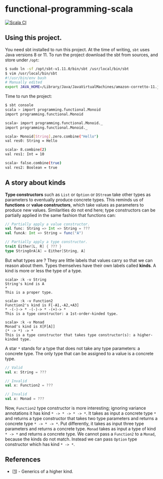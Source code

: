 # functional-programming-scala
[![Scala CI](https://github.com/helanto/functional-programming-scala/actions/workflows/scala.yml/badge.svg)](https://github.com/helanto/functional-programming-scala/actions/workflows/scala.yml)

## Using this project.
You need sbt installed to run this project. At the time of writing, `sbt` uses Java versions 8 or 11.
To run the project download the sbt from sources, and store under `/opt`:
```bash
$ sudo ln -sf /opt/sbt-v1.11.0/bin/sbt /usr/local/bin/sbt
$ vim /usr/local/bin/sbt
#!/usr/bin/env bash
# Manually edited
export JAVA_HOME=/Library/Java/JavaVirtualMachines/amazon-corretto-11.jdk/Contents/Home
```

Time to run the project:
```bash
$ sbt console
scala > import programming.functional.Monoid
import programming.functional.Monoid

scala> import programming.functional.Monoid._
import programming.functional.Monoid._

scala> Monoid[String].zero.combine("Hello")
val res0: String = Hello

scala> 8.combine(2)
val res1: Int = 10

scala> false.combine(true)
val res2: Boolean = true
```

## A story about kinds
**Type constructors** such as `List` or `Option` or `DStream` take other types as parameters to eventually produce concrete types. This reminds us of **functions** or **value constructors**, which take values as parameters to produce new values. Similarities do not end here; type constructors can be partially applied in the same fashion that functions can:
```scala
// Partially apply a value constructor.
val func: String => Int => String = ???
val funcA: Int => String = func("A")

// Partially apply a type constructor.
trait Either[L, R] { ??? }
type StringOrA[A] = Either[String, A]
```

But what types are ? They are little labels that values carry so that we can reason about them. Types themselves have their own labels called **kinds**. A kind is more or less the type of a type.
```
scala> :k -v String
String's kind is A
*
This is a proper type.

scala> :k -v Function2
Function2's kind is F[-A1,-A2,+A3]
* -(-)-> * -(-)-> * -(+)-> *
This is a type constructor: a 1st-order-kinded type.

scala> :k -v Monad
Monad's kind is X[F[A]]
(* -> *) -> *
This is a type constructor that takes type constructor(s): a higher-kinded type.
```

A star `*` stands for a type that does not take any type parameters: a concrete type. The only type that can be assigned to a value is a concrete type.

```scala
// Valid
val x: String = ???

// Invalid
val x: Function2 = ???

// Invalid
val x: Monad = ???
```
Now, `Function2` type constructor is more interesting; ignoring variance annotations it has kind `* -> * -> * -> *`. It takes as input a concrete type `*` and returns a type constructor that takes two type parameters and returns a concrete type `* -> * -> *`. Put differently, it takes as input three type parameters and returns a concrete type. `Monad` takes as input a type of kind `* -> *` and returns a concrete type. We cannot pass a `Function2` to a `Monad`, because the kinds do not match. Instead we can pass `Option` type constructor which has kind `* -> *`.

## References
- [[1](http://adriaanm.github.io/files/higher.pdf)] - Generics of a higher kind.